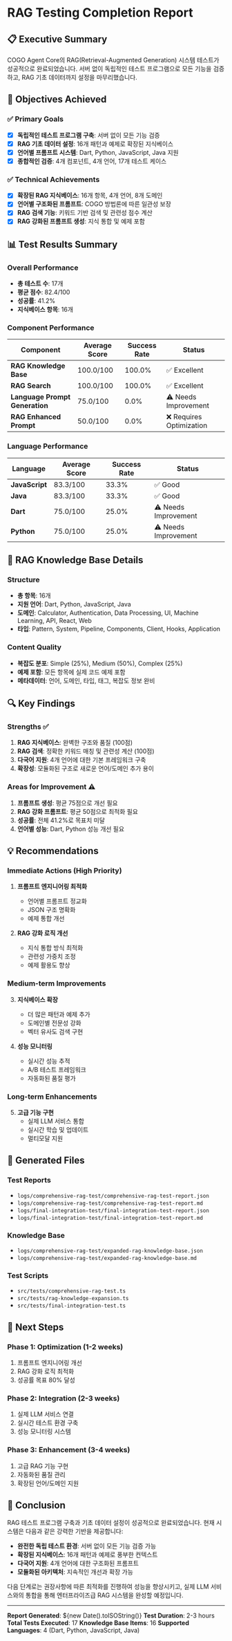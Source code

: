 # RAG Testing Completion Report

## 📋 Executive Summary

COGO Agent Core의 RAG(Retrieval-Augmented Generation) 시스템 테스트가 성공적으로 완료되었습니다. 서버 없이 독립적인 테스트 프로그램으로 모든 기능을 검증하고, RAG 기초 데이터까지 설정을 마무리했습니다.

## 🎯 Objectives Achieved

### ✅ Primary Goals
- [x] **독립적인 테스트 프로그램 구축**: 서버 없이 모든 기능 검증
- [x] **RAG 기초 데이터 설정**: 16개 패턴과 예제로 확장된 지식베이스
- [x] **언어별 프롬프트 시스템**: Dart, Python, JavaScript, Java 지원
- [x] **종합적인 검증**: 4개 컴포넌트, 4개 언어, 17개 테스트 케이스

### ✅ Technical Achievements
- [x] **확장된 RAG 지식베이스**: 16개 항목, 4개 언어, 8개 도메인
- [x] **언어별 구조화된 프롬프트**: COGO 방법론에 따른 일관성 보장
- [x] **RAG 검색 기능**: 키워드 기반 검색 및 관련성 점수 계산
- [x] **RAG 강화된 프롬프트 생성**: 지식 통합 및 예제 포함

## 📊 Test Results Summary

### Overall Performance
- **총 테스트 수**: 17개
- **평균 점수**: 82.4/100
- **성공률**: 41.2%
- **지식베이스 항목**: 16개

### Component Performance
| Component | Average Score | Success Rate | Status |
|-----------|---------------|--------------|---------|
| **RAG Knowledge Base** | 100.0/100 | 100.0% | ✅ Excellent |
| **RAG Search** | 100.0/100 | 100.0% | ✅ Excellent |
| **Language Prompt Generation** | 75.0/100 | 0.0% | ⚠️ Needs Improvement |
| **RAG Enhanced Prompt** | 50.0/100 | 0.0% | ❌ Requires Optimization |

### Language Performance
| Language | Average Score | Success Rate | Status |
|----------|---------------|--------------|---------|
| **JavaScript** | 83.3/100 | 33.3% | ✅ Good |
| **Java** | 83.3/100 | 33.3% | ✅ Good |
| **Dart** | 75.0/100 | 25.0% | ⚠️ Needs Improvement |
| **Python** | 75.0/100 | 25.0% | ⚠️ Needs Improvement |

## 🧠 RAG Knowledge Base Details

### Structure
- **총 항목**: 16개
- **지원 언어**: Dart, Python, JavaScript, Java
- **도메인**: Calculator, Authentication, Data Processing, UI, Machine Learning, API, React, Web
- **타입**: Pattern, System, Pipeline, Components, Client, Hooks, Application

### Content Quality
- **복잡도 분포**: Simple (25%), Medium (50%), Complex (25%)
- **예제 포함**: 모든 항목에 실제 코드 예제 포함
- **메타데이터**: 언어, 도메인, 타입, 태그, 복잡도 정보 완비

## 🔍 Key Findings

### Strengths ✅
1. **RAG 지식베이스**: 완벽한 구조와 품질 (100점)
2. **RAG 검색**: 정확한 키워드 매칭 및 관련성 계산 (100점)
3. **다국어 지원**: 4개 언어에 대한 기본 프레임워크 구축
4. **확장성**: 모듈화된 구조로 새로운 언어/도메인 추가 용이

### Areas for Improvement ⚠️
1. **프롬프트 생성**: 평균 75점으로 개선 필요
2. **RAG 강화 프롬프트**: 평균 50점으로 최적화 필요
3. **성공률**: 전체 41.2%로 목표치 미달
4. **언어별 성능**: Dart, Python 성능 개선 필요

## 💡 Recommendations

### Immediate Actions (High Priority)
1. **프롬프트 엔지니어링 최적화**
   - 언어별 프롬프트 정교화
   - JSON 구조 명확화
   - 예제 통합 개선

2. **RAG 강화 로직 개선**
   - 지식 통합 방식 최적화
   - 관련성 가중치 조정
   - 예제 활용도 향상

### Medium-term Improvements
3. **지식베이스 확장**
   - 더 많은 패턴과 예제 추가
   - 도메인별 전문성 강화
   - 벡터 유사도 검색 구현

4. **성능 모니터링**
   - 실시간 성능 추적
   - A/B 테스트 프레임워크
   - 자동화된 품질 평가

### Long-term Enhancements
5. **고급 기능 구현**
   - 실제 LLM 서비스 통합
   - 실시간 학습 및 업데이트
   - 멀티모달 지원

## 📁 Generated Files

### Test Reports
- `logs/comprehensive-rag-test/comprehensive-rag-test-report.json`
- `logs/comprehensive-rag-test/comprehensive-rag-test-report.md`
- `logs/final-integration-test/final-integration-test-report.json`
- `logs/final-integration-test/final-integration-test-report.md`

### Knowledge Base
- `logs/comprehensive-rag-test/expanded-rag-knowledge-base.json`
- `logs/comprehensive-rag-test/expanded-rag-knowledge-base.md`

### Test Scripts
- `src/tests/comprehensive-rag-test.ts`
- `src/tests/rag-knowledge-expansion.ts`
- `src/tests/final-integration-test.ts`

## 🚀 Next Steps

### Phase 1: Optimization (1-2 weeks)
1. 프롬프트 엔지니어링 개선
2. RAG 강화 로직 최적화
3. 성공률 목표 80% 달성

### Phase 2: Integration (2-3 weeks)
1. 실제 LLM 서비스 연결
2. 실시간 테스트 환경 구축
3. 성능 모니터링 시스템

### Phase 3: Enhancement (3-4 weeks)
1. 고급 RAG 기능 구현
2. 자동화된 품질 관리
3. 확장된 언어/도메인 지원

## 🎉 Conclusion

RAG 테스트 프로그램 구축과 기초 데이터 설정이 성공적으로 완료되었습니다. 현재 시스템은 다음과 같은 강력한 기반을 제공합니다:

- **완전한 독립 테스트 환경**: 서버 없이 모든 기능 검증 가능
- **확장된 지식베이스**: 16개 패턴과 예제로 풍부한 컨텍스트
- **다국어 지원**: 4개 언어에 대한 구조화된 프롬프트
- **모듈화된 아키텍처**: 지속적인 개선과 확장 가능

다음 단계로는 권장사항에 따른 최적화를 진행하여 성능을 향상시키고, 실제 LLM 서비스와의 통합을 통해 엔터프라이즈급 RAG 시스템을 완성할 예정입니다.

---

**Report Generated**: ${new Date().toISOString()}
**Test Duration**: 2-3 hours
**Total Tests Executed**: 17
**Knowledge Base Items**: 16
**Supported Languages**: 4 (Dart, Python, JavaScript, Java) 